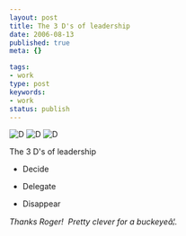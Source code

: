 ```yaml
---
layout: post
title: The 3 D's of leadership
date: 2006-08-13
published: true
meta: {}

tags:
- work
type: post
keywords:
- work
status: publish
---
```



![D](http://media.eick.us/2011/05/93187538_bb6c0a258e_t.jpg)
![D](http://media.eick.us/2011/05/151018281_b0f7ad90dc_t.jpg)
![D](http://media.eick.us/2011/05/92575567_f6bcc134d1_t.jpg)


The 3 D's of leadership

- Decide

- Delegate

- Disappear



_Thanks Roger!  Pretty clever for a buckeyeâ¦._

